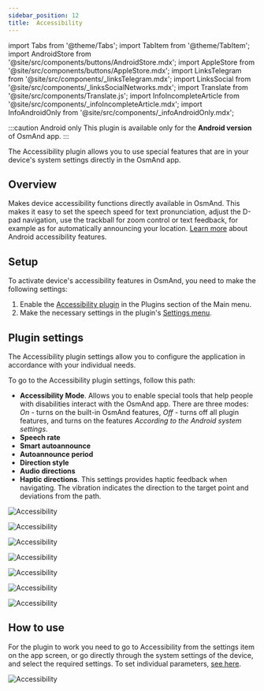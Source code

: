 ```yaml
---
sidebar_position: 12
title:  Accessibility
---
```


import Tabs from '@theme/Tabs';
import TabItem from '@theme/TabItem';
import AndroidStore from '@site/src/components/buttons/AndroidStore.mdx';
import AppleStore from '@site/src/components/buttons/AppleStore.mdx';
import LinksTelegram from '@site/src/components/_linksTelegram.mdx';
import LinksSocial from '@site/src/components/_linksSocialNetworks.mdx';
import Translate from '@site/src/components/Translate.js';
import InfoIncompleteArticle from '@site/src/components/_infoIncompleteArticle.mdx';
import InfoAndroidOnly from '@site/src/components/_infoAndroidOnly.mdx';

<InfoIncompleteArticle/>  


:::caution Android only
This plugin is available only for the **Android version** of OsmAnd app.
:::


The Accessibility plugin allows you to use special features that are in your device's system settings directly in the OsmAnd app.  


## Overview  

Makes device accessibility functions directly available in OsmAnd. This makes it easy to set the speech speed for text pronunciation, adjust the D-pad navigation, use the trackball for zoom control or text feedback, for example as for automatically announcing your location. [Learn more](https://www.android.com/accessibility/) about Android accessibility features.  


## Setup 

To activate device's accessibility features in OsmAnd, you need to make the following settings:  

1. Enable the [Accessibility plugin](../plugins/index.md#enable--disable) in the Plugins section of the Main menu.  
2. Make the necessary settings in the plugin's [Settings menu](#plugin-settings).

## Plugin settings

The Accessibility plugin settings allow you to configure the application in accordance with your individual needs.

To go to the Accessibility plugin settings, follow this path:  
*<Translate android="true" ids="shared_string_menu,plugins_menu_group,shared_string_accessibility,shared_string_settings"/>*  

- **Accessibility Mode**. Allows you to enable special tools that help people with disabilities interact with the OsmAnd app. There are three modes: *On* - turns on the built-in OsmAnd features, *Off* - turns off all plugin features, and turns on the features *According to the Android system settings*.  
- **Speech rate**
- **Smart autoannounce**
- **Autoannounce period**
- **Direction style**
- **Audio directions**
- **Haptic directions**. This settings provides haptic feedback when navigating. The vibration indicates the direction to the target point and deviations from the path.  

![Accessibility](@site/static/img/plugins/Accessibility/access_.png)


![Accessibility](@site/static/img/plugins/Accessibility/access_mode.png)


![Accessibility](@site/static/img/plugins/Accessibility/access_speech_rate.png)


![Accessibility](@site/static/img/plugins/Accessibility/access_smart_autoannounce.png)


![Accessibility](@site/static/img/plugins/Accessibility/access_autoan_period.png)


![Accessibility](@site/static/img/plugins/Accessibility/access_direction_style.png)



![Accessibility](@site/static/img/plugins/Accessibility/access_audio_directions.png)



## How to use

For the plugin to work you need to go to Accessibility from the settings item on the app screen, or go directly through the system settings of the device, and select the required settings. To set individual parameters, [see here](#plugin-settings).  
 
![Accessibility](@site/static/img/plugins/Accessibility/access_turned_off.png)




